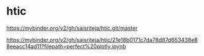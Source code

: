 # htic

https://mybinder.org/v2/gh/saisriteja/htic.git/master

https://mybinder.org/v2/gh/saisriteja/htic/21e18b0171c7da78d87d653438e88eeacc14ad11?filepath=perfect%20plotly.ipynb
